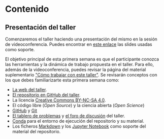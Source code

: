 # Contenido

## Presentación del taller

Comenzaremos el taller haciendo una presentación del mismo en la sesión de videoconferencia.
Puedes encontrar en [este enlace](slides/Intro_Taller.pdf) las slides usadas como soporte.

El objetivo principal de esta primera semana es que el participante conozca las herramientas y la
dinámica de trabajo propuesta en el taller. Para ello, además de la videoconferencia, puedes
revisar la página del material suplementario ["Cómo trabajar con este
taller"](../material_suplementario/como_trabajar.md). Se revisarán conceptos con los que debes
familiarizarte esta primera semana como:

- [La web del taller](https://www.uibcdf.org/Taller-Linux).
- [El repositorio en GitHub del taller](https://github.com/uibcdf/Taller-Linux).
- La licencia [Creative Commons BY-NC-SA 4.0](https://creativecommons.org/licenses/by-nc-sa/4.0/deed.es_ES).
- El código libre (*Open Source*) y la ciencia abierta (*Open Science*)
- [GitHub](https://github.com/) y [Git](https://git-scm.com/)
- [El tablero de problemas](https://github.com/uibcdf/Taller-Linux/issues) y [el foro de discusión](https://github.com/uibcdf/Taller-Linux/discussions) del taller.
- [Conda](https://docs.conda.io/en/latest/) para el entorno de ejecución del repositorio y su material.
- Los ficheros [Markdown](https://www.markdownguide.org/) y los [Jupyter Notebook](https://jupyter.org/) como soporte del material del repositorio.

